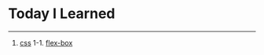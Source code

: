 # Today I Learned
<hr />

1. [css](https://github.com/gitsunmin/TIL/tree/master/css)
  1-1. [flex-box](https://github.com/gitsunmin/TIL/tree/master/css/flex-box)